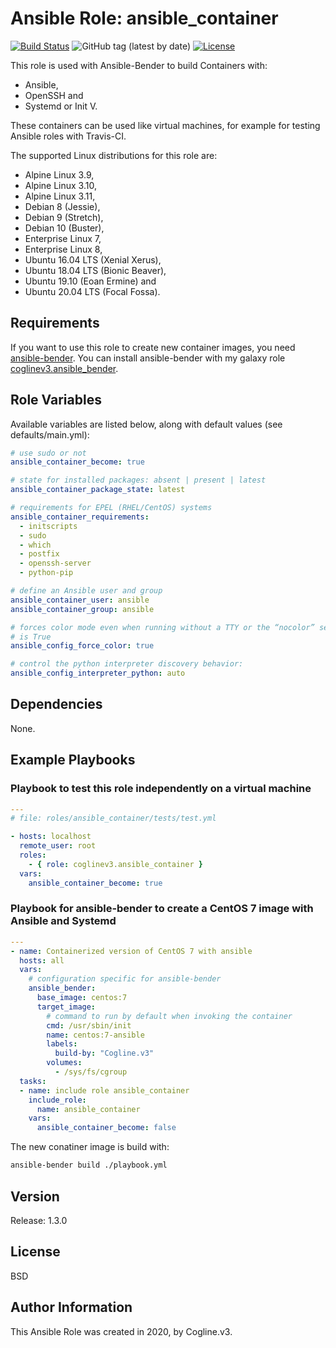 # Ansible Role: ansible_container

[![Build Status](https://travis-ci.org/coglinev3/ansible-role-ansible_container.svg?branch=master)](https://travis-ci.org/coglinev3/ansible-role-ansible_container) ![GitHub tag (latest by date)](https://img.shields.io/github/v/tag/coglinev3/ansible-role-ansible_container) [![License](https://img.shields.io/badge/License-BSD%203--Clause-blue.svg)](https://raw.githubusercontent.com/coglinev3/ansible-role-ansible_container/master/LICENSE)

This role is used with Ansible-Bender to build Containers with:
* Ansible,
* OpenSSH and
* Systemd or Init V.

These containers can be used like virtual machines, for example for testing Ansible roles with Travis-CI.

The supported Linux distributions for this role are:
* Alpine Linux 3.9,
* Alpine Linux 3.10,
* Alpine Linux 3.11,
* Debian 8 (Jessie),
* Debian 9 (Stretch),
* Debian 10 (Buster),
* Enterprise Linux 7,
* Enterprise Linux 8,
* Ubuntu 16.04 LTS (Xenial Xerus),
* Ubuntu 18.04 LTS (Bionic Beaver),
* Ubuntu 19.10 (Eoan Ermine) and
* Ubuntu 20.04 LTS (Focal Fossa).


## Requirements

If you want to use this role to create new container images, you need [ansible-bender](https://github.com/ansible-community/ansible-bender/blob/master/README.md "ansible-bender"). You can install ansible-bender with my galaxy role [coglinev3.ansible_bender](https://galaxy.ansible.com/coglinev3/ansible-bender "coglinev3.ansible_bender").


## Role Variables

Available variables are listed below, along with default values
(see defaults/main.yml):

```yml
# use sudo or not
ansible_container_become: true

# state for installed packages: absent | present | latest
ansible_container_package_state: latest

# requirements for EPEL (RHEL/CentOS) systems
ansible_container_requirements:
  - initscripts
  - sudo
  - which
  - postfix
  - openssh-server
  - python-pip

# define an Ansible user and group
ansible_container_user: ansible
ansible_container_group: ansible

# forces color mode even when running without a TTY or the “nocolor” setting
# is True
ansible_config_force_color: true

# control the python interpreter discovery behavior:
ansible_config_interpreter_python: auto
```

## Dependencies

None.

## Example Playbooks

### Playbook to test this role independently on a virtual machine

```yml
---
# file: roles/ansible_container/tests/test.yml

- hosts: localhost
  remote_user: root
  roles:
    - { role: coglinev3.ansible_container }
  vars:
    ansible_container_become: true
```

### Playbook for ansible-bender to create a CentOS 7 image with Ansible and Systemd

```yml
---
- name: Containerized version of CentOS 7 with ansible
  hosts: all
  vars:
    # configuration specific for ansible-bender
    ansible_bender:
      base_image: centos:7
      target_image:
        # command to run by default when invoking the container
        cmd: /usr/sbin/init
        name: centos:7-ansible
        labels:
          build-by: "Cogline.v3"
        volumes:
          - /sys/fs/cgroup
  tasks:
  - name: include role ansible_container
    include_role:
      name: ansible_container
    vars:
      ansible_container_become: false
```

The new conatiner image is build with:

```sh
ansible-bender build ./playbook.yml
```

## Version

Release: 1.3.0

## License

BSD

## Author Information

This Ansible Role was created in 2020, by Cogline.v3.
